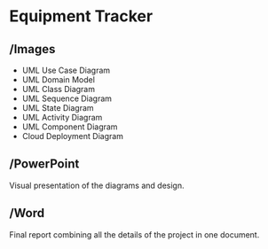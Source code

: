 # Equipment Tracker
## /Images
* UML Use Case Diagram
* UML Domain Model
* UML Class Diagram
* UML Sequence Diagram
* UML State Diagram
* UML Activity Diagram
* UML Component Diagram
* Cloud Deployment Diagram
## /PowerPoint
Visual presentation of the diagrams and design.
## /Word
Final report combining all the details of the project in one document.